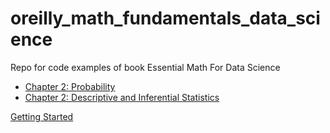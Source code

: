 # oreilly_math_fundamentals_data_science
Repo for code examples of book Essential Math For Data Science

* [Chapter 2: Probability](./probability/README.md)
* [Chapter 2: Descriptive and Inferential Statistics](./statistics_hypothesis_testing/README.md)

[Getting Started](./probability/README.md)